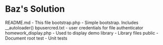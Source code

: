 Baz's Solution
================================

README.md - This file
bootstrap.php - Simple bootstrap. Includes __autoloader()
bpusercred.txt - user credentials for file authenticator
homework_display.php - Used to display demo
library - Library files
public - Document root
test - Unit tests